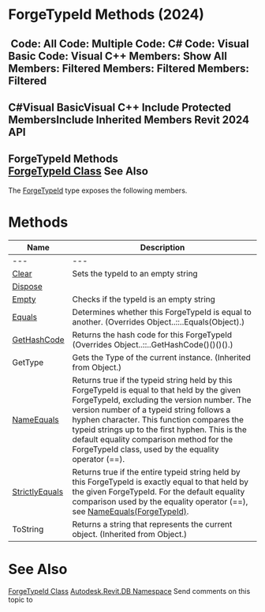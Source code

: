 # ForgeTypeId Methods (2024)

﻿
 Code: All Code: Multiple Code: C# Code: Visual Basic Code: Visual C++  Members: Show All Members: Filtered Members: Filtered Members: Filtered   
---  
C#Visual BasicVisual C++
Include Protected MembersInclude Inherited Members
Revit 2024 API  
---  
ForgeTypeId Methods  
[ForgeTypeId Class](d9fcf276-9566-de83-2b0b-d89b65ccc8af.md "ForgeTypeId Class") See Also  
---  
The [ForgeTypeId](d9fcf276-9566-de83-2b0b-d89b65ccc8af.md "ForgeTypeId Class") type exposes the following members.
# Methods
| Name | Description |
| --- | --- |
| --- | --- | --- |
| [Clear](a8c4f11f-34cc-ef47-9501-9d7012b37d01.md "Clear Method") | Sets the typeId to an empty string |
| [Dispose](daba102f-ed84-269e-5aba-cddad3588e88.md "Dispose Method") |
| [Empty](91ad316c-109c-7295-af34-c61d1bfaa2ec.md "Empty Method") | Checks if the typeId is an empty string |
| [Equals](89ffea83-f105-0468-af9b-eb00d5de1b97.md "Equals Method") | Determines whether this ForgeTypeId is equal to another.  (Overrides Object..::..Equals(Object).) |
| [GetHashCode](1d1a018e-d28f-a4bd-f793-f483a1eb2e44.md "GetHashCode Method") | Returns the hash code for this ForgeTypeId  (Overrides Object..::..GetHashCode()()()().) |
| GetType | Gets the Type of the current instance. (Inherited from Object.) |
| [NameEquals](b5c290aa-702e-6f2c-8873-7d66cdf9522c.md "NameEquals Method") | Returns true if the typeid string held by this ForgeTypeId is equal to that held by the given ForgeTypeId, excluding the version number. The version number of a typeid string follows a hyphen character. This function compares the typeid strings up to the first hyphen. This is the default equality comparison method for the ForgeTypeId class, used by the equality operator (==). |
| [StrictlyEquals](adb6c8db-fc41-8f05-f400-0e655acae9f4.md "StrictlyEquals Method") | Returns true if the entire typeid string held by this ForgeTypeId is exactly equal to that held by the given ForgeTypeId. For the default equality comparison used by the equality operator (==), see [NameEquals(ForgeTypeId)](b5c290aa-702e-6f2c-8873-7d66cdf9522c.md "NameEquals Method"). |
| ToString | Returns a string that represents the current object. (Inherited from Object.) |

# See Also
[ForgeTypeId Class](d9fcf276-9566-de83-2b0b-d89b65ccc8af.md "ForgeTypeId Class")
[Autodesk.Revit.DB Namespace](87546ba7-461b-c646-cbb1-2cb8f5bff8b2.md "Autodesk.Revit.DB Namespace")
Send comments on this topic to 